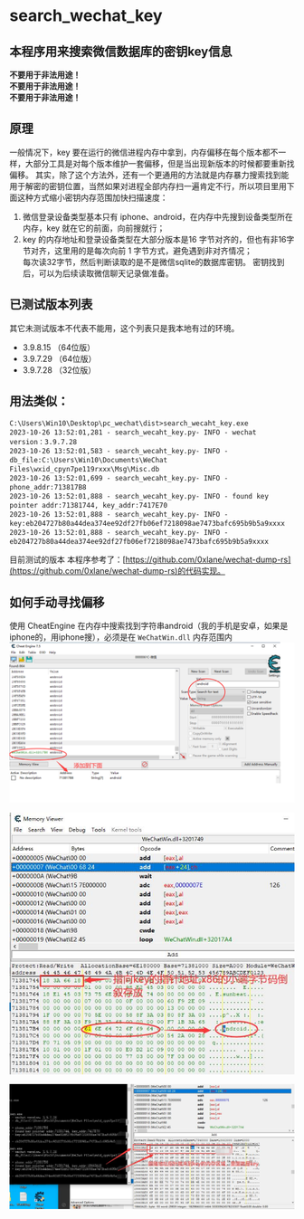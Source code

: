 # search_wechat_key
## 本程序用来搜索微信数据库的密钥key信息   
  
**不要用于非法用途！**  
**不要用于非法用途！**  
**不要用于非法用途！**  

## 原理
一般情况下，key 要在运行的微信进程内存中拿到，内存偏移在每个版本都不一样，大部分工具是对每个版本维护一套偏移，但是当出现新版本的时候都要重新找偏移。
其实，除了这个方法外，还有一个更通用的方法就是内存暴力搜索找到能用于解密的密钥位置，当然如果对进程全部内存扫一遍肯定不行，所以项目里用下面这种方式缩小密钥内存范围加快扫描速度：
1. 微信登录设备类型基本只有 iphone、android，在内存中先搜到设备类型所在内存，key 就在它的前面，向前搜就行；  
2. key 的内存地址和登录设备类型在大部分版本是16 字节对齐的，但也有非16字节对齐，这里用的是每次向前 1 字节方式，避免遇到非对齐情况；  
每次读32字节，然后判断读取的是不是微信sqlite的数据库密钥。   密钥找到后，可以为后续读取微信聊天记录做准备。   

## 已测试版本列表

其它未测试版本不代表不能用，这个列表只是我本地有过的环境。
- 3.9.8.15 （64位版） 
- 3.9.7.29 （64位版）
- 3.9.7.28 （32位版）
  
## 用法类似：
```
C:\Users\Win10\Desktop\pc_wechat\dist>search_wecaht_key.exe  
2023-10-26 13:52:01,281 - search_wecaht_key.py- INFO - wechat version：3.9.7.28  
2023-10-26 13:52:01,583 - search_wecaht_key.py- INFO - db_file:C:\Users\Win10\Documents\WeChat Files\wxid_cpyn7pe119rxxx\Msg\Misc.db  
2023-10-26 13:52:01,699 - search_wecaht_key.py- INFO - phone_addr:713817B8  
2023-10-26 13:52:01,888 - search_wecaht_key.py- INFO - found key pointer addr:71381744, key_addr:7417E70  
2023-10-26 13:52:01,888 - search_wecaht_key.py- INFO - key:eb204727b80a44dea374ee92df27fb06ef7218098ae7473bafc695b9b5a9xxxx  
2023-10-26 13:52:01,888 - search_wecaht_key.py- INFO - eb204727b80a44dea374ee92df27fb06ef7218098ae7473bafc695b9b5a9xxxx  
 ```

目前测试的版本
本程序参考了：[https://github.com/0xlane/wechat-dump-rs](https://github.com/0xlane/wechat-dump-rs)的代码实现。  

## 如何手动寻找偏移
  
使用 CheatEngine 在内存中搜索找到字符串android（我的手机是安卓，如果是iphone的，用iphone搜），必须是在 `WeChatWin.dll` 内存范围内
![CE找android关键字.png](images/CE找android关键字.png)  
  
![CE浏览adroid附近内存信息.jpg](images/CE浏览adroid附近内存信息.jpg)  
  
![CE找到key.jpg](images/CE找到key.jpg)  


